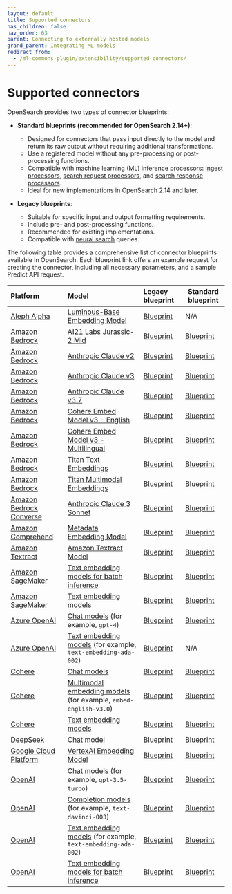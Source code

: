 ```yaml
---
layout: default
title: Supported connectors
has_children: false
nav_order: 63
parent: Connecting to externally hosted models
grand_parent: Integrating ML models
redirect_from:
  - /ml-commons-plugin/extensibility/supported-connectors/
---
```


# Supported connectors

OpenSearch provides two types of connector blueprints: 

- **Standard blueprints (recommended for OpenSearch 2.14+)**:

  - Designed for connectors that pass input directly to the model and return its raw output without requiring additional transformations.
  - Use a registered model without any pre-processing or post-processing functions.
  - Compatible with machine learning (ML) inference processors: [ingest processors]({{site.url}}{{site.baseurl}}/api-reference/ingest-apis/processors/ml-inference/), [search request processors]({{site.url}}{{site.baseurl}}/search-plugins/search-pipelines/ml-inference-search-request/), and [search response processors]({{site.url}}{{site.baseurl}}/search-plugins/search-pipelines/ml-inference-search-response/).
  - Ideal for new implementations in OpenSearch 2.14 and later.

- **Legacy blueprints**:

  - Suitable for specific input and output formatting requirements.
  - Include pre- and post-processing functions.
  - Recommended for existing implementations.
  - Compatible with [neural search]({{site.url}}{{site.baseurl}}/neural-search-plugin/index/) queries.

The following table provides a comprehensive list of connector blueprints available in OpenSearch. Each blueprint link offers an example request for creating the connector, including all necessary parameters, and a sample Predict API request.

| Platform                                                                                                     | Model                                                                                                                                                                   | Legacy blueprint                                                                                                                                                             | Standard blueprint                                                                                                                                                                                       |
|:-------------------------------------------------------------------------------------------------------------|:------------------------------------------------------------------------------------------------------------------------------------------------------------------------|:-----------------------------------------------------------------------------------------------------------------------------------------------------------------------------|----------------------------------------------------------------------------------------------------------------------------------------------------------------------------------------------------------|
| [Aleph Alpha](https://aleph-alpha.com/)                                                                      | [Luminous-Base Embedding Model](https://docs.aleph-alpha.com/api/semantic-embed/)                                                                                       | [Blueprint](https://github.com/opensearch-project/ml-commons/blob/2.x/docs/remote_inference_blueprints/aleph_alpha_connector_luminous_base_embedding_blueprint.md)           | N/A                                                                                                                                                                                                      |
| [Amazon Bedrock](https://aws.amazon.com/bedrock/)                                                            | [AI21 Labs Jurassic-2 Mid](https://aws.amazon.com/bedrock/jurassic/)                                                                                                    | [Blueprint](https://github.com/opensearch-project/ml-commons/blob/2.x/docs/remote_inference_blueprints/bedrock_connector_ai21labs_jurassic_blueprint.md)                     | [Blueprint](https://github.com/opensearch-project/ml-commons/blob/2.x/docs/remote_inference_blueprints/bedrock_connector_ai21labs_jurassic_blueprint.md)                                                 |
| [Amazon Bedrock](https://aws.amazon.com/bedrock/)                                                            | [Anthropic Claude v2](https://aws.amazon.com/bedrock/claude/)                                                                                                           | [Blueprint](https://github.com/opensearch-project/ml-commons/blob/2.x/docs/remote_inference_blueprints/bedrock_connector_anthropic_claude_blueprint.md)                      | [Blueprint](https://github.com/opensearch-project/ml-commons/blob/2.x/docs/remote_inference_blueprints/bedrock_connector_anthropic_claude_blueprint.md)                                                  |
| [Amazon Bedrock](https://aws.amazon.com/bedrock/)                                                            | [Anthropic Claude v3](https://aws.amazon.com/bedrock/claude/)                                                                                                           | [Blueprint](https://github.com/opensearch-project/ml-commons/blob/main/docs/remote_inference_blueprints/bedrock_connector_anthropic_claude3_blueprint.md)                    | [Blueprint](https://github.com/opensearch-project/ml-commons/blob/main/docs/remote_inference_blueprints/bedrock_connector_anthropic_claude3_blueprint.md)                                                |
| [Amazon Bedrock](https://aws.amazon.com/bedrock/)                                                            | [Anthropic Claude v3.7](https://aws.amazon.com/bedrock/claude/)                                                                                                         | [Blueprint](https://github.com/opensearch-project/ml-commons/blob/main/docs/remote_inference_blueprints/bedrock_connector_anthropic_claude3.7_blueprint.md)                  | [Blueprint](https://github.com/opensearch-project/ml-commons/blob/main/docs/remote_inference_blueprints/bedrock_connector_anthropic_claude3.7_blueprint.md)                                              |
| [Amazon Bedrock](https://aws.amazon.com/bedrock/)                                                            | [Cohere Embed Model v3 - English](https://docs.aws.amazon.com/bedrock/latest/userguide/model-parameters-embed.html)                                                     | [Blueprint](https://github.com/opensearch-project/ml-commons/blob/main/docs/remote_inference_blueprints/bedrock_connector_cohere_cohere.embed-english-v3_blueprint.md)       | [Blueprint](https://github.com/opensearch-project/ml-commons/blob/main/docs/remote_inference_blueprints/standard_blueprints/bedrock_connector_cohere_cohere.embed-english-v3_standard_blueprint.md)      |
| [Amazon Bedrock](https://aws.amazon.com/bedrock/)                                                            | [Cohere Embed Model v3 - Multilingual](https://docs.aws.amazon.com/bedrock/latest/userguide/model-parameters-embed.html)                                                | [Blueprint](https://github.com/opensearch-project/ml-commons/blob/main/docs/remote_inference_blueprints/bedrock_connector_cohere_cohere.embed-multilingual-v3_blueprint.md)  | [Blueprint](https://github.com/opensearch-project/ml-commons/blob/main/docs/remote_inference_blueprints/standard_blueprints/bedrock_connector_cohere_cohere.embed-multilingual-v3_standard_blueprint.md) |
| [Amazon Bedrock](https://aws.amazon.com/bedrock/)                                                            | [Titan Text Embeddings](https://docs.aws.amazon.com/bedrock/latest/userguide/titan-embedding-models.html)                                                               | [Blueprint](https://github.com/opensearch-project/ml-commons/blob/2.x/docs/remote_inference_blueprints/bedrock_connector_titan_embedding_blueprint.md)                       | [Blueprint](https://github.com/opensearch-project/ml-commons/blob/main/docs/remote_inference_blueprints/standard_blueprints/bedrock_connector_titan_embedding_standard_blueprint.md)                     |
| [Amazon Bedrock](https://aws.amazon.com/bedrock/)                                                            | [Titan Multimodal Embeddings](https://docs.aws.amazon.com/bedrock/latest/userguide/titan-multiemb-models.html)                                                          | [Blueprint](https://github.com/opensearch-project/ml-commons/blob/main/docs/remote_inference_blueprints/bedrock_connector_titan_multimodal_embedding_blueprint.md)           | [Blueprint](https://github.com/opensearch-project/ml-commons/blob/main/docs/remote_inference_blueprints/standard_blueprints/bedrock_connector_titan_multimodal_embedding_standard_blueprint.md)          |
| [Amazon Bedrock Converse](https://docs.aws.amazon.com/bedrock/latest/APIReference/API_runtime_Converse.html) | [Anthropic Claude 3 Sonnet](https://aws.amazon.com/bedrock/claude/)                                                                                                     | [Blueprint](https://github.com/opensearch-project/ml-commons/blob/main/docs/remote_inference_blueprints/bedrock_connector_converse_blueprint.md)                             | [Blueprint](https://github.com/opensearch-project/ml-commons/blob/main/docs/remote_inference_blueprints/bedrock_connector_converse_blueprint.md)                                                         |
| [Amazon Comprehend](https://aws.amazon.com/comprehend/)                                                      | [Metadata Embedding Model](https://docs.aws.amazon.com/comprehend/)                                                                                                     | [Blueprint](https://github.com/opensearch-project/ml-commons/blob/main/docs/remote_inference_blueprints/amazon_comprehend_connector_blueprint.md)                            | [Blueprint](https://github.com/opensearch-project/ml-commons/blob/main/docs/remote_inference_blueprints/amazon_comprehend_connector_blueprint.md)                                                        |
| [Amazon Textract](https://aws.amazon.com/textract/)                                                          | [Amazon Textract Model](https://docs.aws.amazon.com/textract/)                                                                                                          | [Blueprint](https://github.com/opensearch-project/ml-commons/blob/main/docs/remote_inference_blueprints/amazon_textract_connector_blueprint.md)                              | [Blueprint](https://github.com/opensearch-project/ml-commons/blob/main/docs/remote_inference_blueprints/amazon_textract_connector_blueprint.md)                                                          |
| [Amazon SageMaker](https://aws.amazon.com/sagemaker/)                                                        | [Text embedding models for batch inference](https://docs.aws.amazon.com/sagemaker/latest/APIReference/API_CreateModel.html)                                             | [Blueprint](https://github.com/opensearch-project/ml-commons/blob/main/docs/remote_inference_blueprints/batch_inference_sagemaker_connector_blueprint.md)                    | [Blueprint](https://github.com/opensearch-project/ml-commons/blob/main/docs/remote_inference_blueprints/batch_inference_sagemaker_connector_blueprint.md)                                                |
| [Amazon SageMaker](https://aws.amazon.com/sagemaker/)                                                        | [Text embedding models](https://docs.aws.amazon.com/sagemaker/latest/APIReference/API_CreateModel.html)                                                                 | [Blueprint](https://github.com/opensearch-project/ml-commons/blob/2.x/docs/remote_inference_blueprints/sagemaker_connector_blueprint.md)                                     | [Blueprint](https://github.com/opensearch-project/ml-commons/blob/2.x/docs/remote_inference_blueprints/sagemaker_connector_blueprint.md)                                                                 |
| [Azure OpenAI](https://azure.microsoft.com/en-us/products/ai-services/openai-service)                        | [Chat models](https://learn.microsoft.com/en-us/azure/ai-services/openai/concepts/models?tabs=global-standard%2Cstandard-chat-completions#gpt-4) (for example, `gpt-4`) | [Blueprint](https://github.com/opensearch-project/ml-commons/blob/main/docs/remote_inference_blueprints/azure_openai_connector_chat_blueprint.md)                            | [Blueprint](https://github.com/opensearch-project/ml-commons/blob/main/docs/remote_inference_blueprints/azure_openai_connector_chat_blueprint.md)                                                        |
| [Azure OpenAI](https://azure.microsoft.com/en-us/products/ai-services/openai-service)                        | [Text embedding models](https://learn.microsoft.com/en-us/azure/ai-services/openai/reference#embeddings) (for example, `text-embedding-ada-002`)                        | [Blueprint](https://github.com/opensearch-project/ml-commons/blob/main/docs/remote_inference_blueprints/azure_openai_connector_embedding_blueprint.md)                       | N/A                                                                                                                                                                                                      |
| [Cohere](https://cohere.com/)                                                                                | [Chat models](https://docs.cohere.com/reference/chat)                                                                                                                   | [Blueprint](https://github.com/opensearch-project/ml-commons/blob/main/docs/remote_inference_blueprints/cohere_connector_chat_blueprint.md)                                  | [Blueprint](https://github.com/opensearch-project/ml-commons/blob/main/docs/remote_inference_blueprints/cohere_connector_chat_blueprint.md)                                                              |
| [Cohere](https://cohere.com/)                                                                                | [Multimodal embedding models](https://docs.cohere.com/reference/embed) (for example, `embed-english-v3.0`)                                                              | [Blueprint](https://github.com/opensearch-project/ml-commons/blob/main/docs/remote_inference_blueprints/cohere_connector_image_embedding_blueprint.md)                       | [Blueprint](https://github.com/opensearch-project/ml-commons/blob/main/docs/remote_inference_blueprints/standard_blueprints/cohere_connector_image_embedding_standard_blueprint.md)                      |
| [Cohere](https://cohere.com/)                                                                                | [Text embedding models](https://docs.cohere.com/reference/embed)                                                                                                        | [Blueprint](https://github.com/opensearch-project/ml-commons/blob/2.x/docs/remote_inference_blueprints/cohere_connector_embedding_blueprint.md)                              | [Blueprint](https://github.com/opensearch-project/ml-commons/blob/main/docs/remote_inference_blueprints/standard_blueprints/cohere_connector_text_embedding_standard_blueprint.md)                       |
| [DeepSeek](https://www.deepseek.com/)                                                                        | [Chat model](https://api-docs.deepseek.com/api/create-chat-completion)                                                                                                  | [Blueprint](https://github.com/opensearch-project/ml-commons/blob/main/docs/remote_inference_blueprints/deepseek_connector_chat_blueprint.md)                                | [Blueprint](https://github.com/opensearch-project/ml-commons/blob/main/docs/remote_inference_blueprints/deepseek_connector_chat_blueprint.md)                                                            |
| [Google Cloud Platform](https://cloud.google.com/)                                                           | [VertexAI Embedding Model](https://cloud.google.com/vertex-ai/generative-ai/docs/embeddings/get-text-embeddings)                                                        | [Blueprint](https://github.com/opensearch-project/ml-commons/blob/main/docs/remote_inference_blueprints/gcp_vertexai_connector_embedding_blueprint.md)                       | [Blueprint](https://github.com/opensearch-project/ml-commons/blob/main/docs/remote_inference_blueprints/gcp_vertexai_connector_embedding_blueprint.md)                                                   |
| [OpenAI](https://openai.com/)                                                                                | [Chat models](https://platform.openai.com/docs/models) (for example, `gpt-3.5-turbo`)                                                                                   | [Blueprint](https://github.com/opensearch-project/ml-commons/blob/2.x/docs/remote_inference_blueprints/open_ai_connector_chat_blueprint.md)                                  | [Blueprint](https://github.com/opensearch-project/ml-commons/blob/2.x/docs/remote_inference_blueprints/open_ai_connector_chat_blueprint.md)                                                              |
| [OpenAI](https://openai.com/)                                                                                | [Completion models](https://platform.openai.com/docs/models) (for example, `text-davinci-003`)                                                                          | [Blueprint](https://github.com/opensearch-project/ml-commons/blob/2.x/docs/remote_inference_blueprints/open_ai_connector_completion_blueprint.md)                            | [Blueprint](https://github.com/opensearch-project/ml-commons/blob/2.x/docs/remote_inference_blueprints/open_ai_connector_completion_blueprint.md)                                                        |
| [OpenAI](https://openai.com/)                                                                                | [Text embedding models](https://platform.openai.com/docs/models#embeddings) (for example, `text-embedding-ada-002`)                                                     | [Blueprint](https://github.com/opensearch-project/ml-commons/blob/2.x/docs/remote_inference_blueprints/openai_connector_embedding_blueprint.md)                              | [Blueprint](https://github.com/opensearch-project/ml-commons/blob/main/docs/remote_inference_blueprints/standard_blueprints/openai_connector_embedding_standard_blueprint.md)                            |
| [OpenAI](https://openai.com/)                                                                                | [Text embedding models for batch inference](https://platform.openai.com/docs/guides/batch/overview#model-availability)                                                  | [Blueprint](https://github.com/opensearch-project/ml-commons/blob/main/docs/remote_inference_blueprints/batch_inference_openAI_connector_blueprint.md)                       | [Blueprint](https://github.com/opensearch-project/ml-commons/blob/main/docs/remote_inference_blueprints/batch_inference_openAI_connector_blueprint.md)                                                   |

